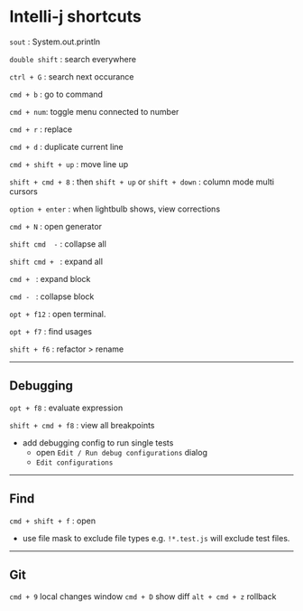 # Intelli-j shortcuts

`sout` : System.out.println

`double shift`  : search everywhere 

`ctrl + G` : search next occurance 

`cmd + b` : go to command 

`cmd + num`: toggle menu connected to number

`cmd + r` : replace 

`cmd + d` : duplicate current line

`cmd + shift + up` : move line up

`shift + cmd + 8` : then `shift + up` or `shift + down` : column mode multi cursors

`option + enter` : when lightbulb shows, view corrections

`cmd + N` : open generator 

`shift cmd  -` : collapse all

`shift cmd + ` : expand all

`cmd + ` : expand block

`cmd - ` : collapse block
 
`opt + f12` : open terminal.

`opt + f7` : find usages

`shift + f6` : refactor > rename

---

## Debugging 

`opt + f8` : evaluate expression 

`shift + cmd + f8` : view all breakpoints

- add debugging config to run single tests
  - open `Edit / Run debug configurations` dialog
  - `Edit configurations`

---
## Find 

`cmd + shift + f` : open  

- use file mask to exclude file types e.g. `!*.test.js` will exclude test files.

---
## Git 
`cmd + 9` local changes window
`cmd + D` show diff
`alt + cmd + z` rollback

